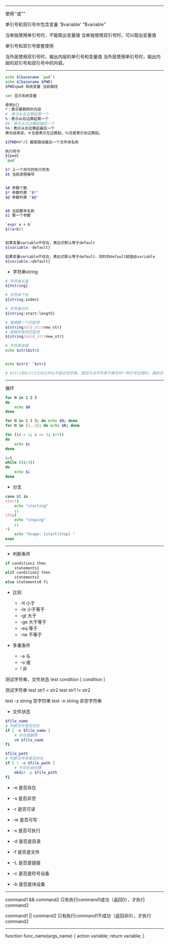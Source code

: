 
---

使用''或""

单引号和双引号中包含变量
'$variable'
"$variable"

当单独使用单引号时，不能取出变量值
当单独使用双引号时，可以取出变量值

单引号和双引号嵌套使用

当外层使用双引号时，输出内层的单引号和变量值
当外层使用单引号时，输出内层的双引号和双引号中的内容。


---

```sh
echo $(basename `pwd`)
echo $(basename $PWD)
$PWD=pwd 系统变量 当前路径

set 显示系统变量

使用${}
*：表示要删除的内容
#：表示从左边算起第一个
%：表示从右边算起第一个
##：表示从左边算起最后一个
%%：表示从右边算起最后一个
换句话来说，＃总是表示左边算起，％总是表示右边算起。

${PWD##*/} 截取路径最后一个文件夹名称

执行命令
${pwd}
`pwd`

$? 上一个命令的执行状态
$$ 当前进程编号


$# 参数个数
$* 参数列表 "$*"
$@ 参数列表 "$@"


$0 当前脚本名称
$1 第一个参数

`expr a + b`
$((a+b))


如果变量variable不存在，表达式默认等于default
${variable:-default}

如果变量variable不存在，表达式默认等于default，同时将default赋值给variable
${variable:=default}
```


- 字符串string

```sh
# 字符串长度
${#string}

# 字符串下标
${string:index}

# 字符串切片
${string:start:length}

# 替换第一个匹配项
${string/old_str/new_str}
# 替换所有的匹配项
${string//old_str/new_str}

# 字符串连接
echo $str1$str2


echo $str1" "$str2

# $str1和$str2之间之所以不能出现空格，是因为当字符串不被任何一种引号包围时，遇到空格就认为字符串结束了，空格后边的内容会作为其他变量或者命令解析
```
---

循环
```sh
for N in 1 2 3
do
    echo $N
done

for N in 1 2 3; do echo $N; done
for N in {1..3}; do echo $N; done

for ((i = 1; i <= 3; i++))
do
    echo $i
done

i=1
while ((i<3))
do
    echo $i
done
```

- 分支
```sh
case $1 in
start)
    echo "starting"
    ;;
stop)
    echo "stoping"
    ;;
*)
    echo "Usage: {start|stop} "
esac

```

---

- 判断条件
```sh
if condition1 then
    statements1
elif condition2 then
    statements2
else statements0 fi
```
- 比较
    - -lt 小于
    - -le 小于等于
    - -gt 大于
    - -ge 大于等于
    - -eq 等于
    - -ne 不等于


- 多重条件
    - -a  与
    - -o  或
    - !   非

测试字符串，文件状态
test condition
[ condition ]


测试字符串
test str1 = str2
test str1 != str2

test -z string  空字符串
test -n string  非空字符串

- 文件状态
```sh
$file_name
# 判断文件是否存在
if [ -e $file_name ]
    # 存在就删除
    rm $file_name
fi

$file_path
# 判断文件夹是否存在
if [ ! -e $file_path ]
    # 不存在就创建
    mkdir -p $file_path
fi
```
- -e  是否存在
- -s  是否非空

- -r  是否可读
- -w  是否可写
- -x  是否可执行

- -d  是否是目录
- -f  是否是文件
- -L  是否是链接
- -c  是否是符号设备
- -b  是否是块设备



---

command1 && command2
只有执行command1成功（返回0），才执行command2

command1 || command2
只有执行command1不成功（返回非0），才执行command2


---

function func_name(args_name)
{
    action variable;
    return variable;
}
